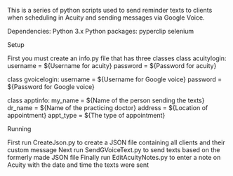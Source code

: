 This is a series of python scripts used to send reminder texts to clients when scheduling in Acuity and sending messages via Google Voice.

Dependencies:
    Python 3.x
    Python packages:
        pyperclip
        selenium

Setup

First you must create an info.py file that has three classes
class acuitylogin:
    username = ${Username for acuity}
    password = ${Password for acuity}

class gvoicelogin:
    username = ${Username for Google voice}
    password = ${Password for Google voice}

class apptinfo:
    my_name = ${Name of the person sending the texts}
    dr_name = ${Name of the practicing doctor}
    address = ${Location of appointment}
    appt_type = ${The type of appointment}

Running

First run CreateJson.py to create a JSON file containing all clients and their custom message
Next run SendGVoiceText.py to send texts based on the formerly made JSON file
Finally run EditAcuityNotes.py to enter a note on Acuity with the date and time the texts were sent
